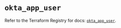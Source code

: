 # `okta_app_user`

Refer to the Terraform Registry for docs: [`okta_app_user`](https://registry.terraform.io/providers/okta/okta/4.9.0/docs/resources/app_user).
